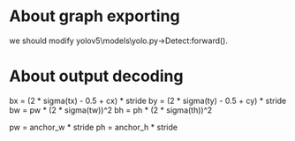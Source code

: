 # About graph exporting
we should modify yolov5\models\yolo.py->Detect:forward().

# About output decoding

bx = (2 * sigma(tx) - 0.5 + cx) * stride
by = (2 * sigma(ty) - 0.5 + cy) * stride
bw = pw * (2 * sigma(tw))^2
bh = ph * (2 * sigma(th))^2

pw = anchor_w * stride
ph = anchor_h * stride